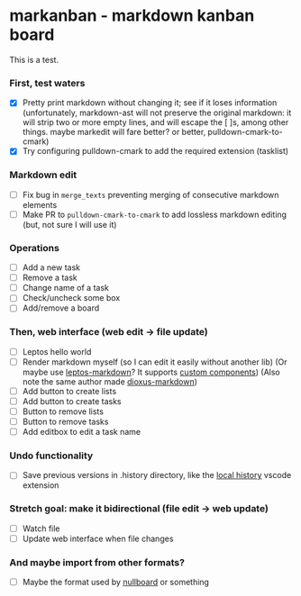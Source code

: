 # markanban - markdown kanban board



This is     a test.


### First, test waters
- [x] Pretty print markdown without changing it; see if it loses information
      (unfortunately, markdown-ast will not preserve the original markdown: it will strip two or more empty lines, and will escape the [ ]s,
      among other things. maybe markedit will fare better? or better, pulldown-cmark-to-cmark)
- [x] Try configuring pulldown-cmark to add the required extension (tasklist)

### Markdown edit
- [ ] Fix bug in `merge_texts` preventing merging of consecutive markdown elements
- [ ] Make PR to `pulldown-cmark-to-cmark` to add lossless markdown editing (but, not sure I will use it)

### Operations
- [ ] Add a new task
- [ ] Remove a task
- [ ] Change name of a task
- [ ] Check/uncheck some box
- [ ] Add/remove a board

### Then, web interface (web edit -> file update)
- [ ] Leptos hello world
- [ ] Render markdown myself (so I can edit it easily without another lib)
      (Or maybe use [leptos-markdown](https://github.com/rambip/leptos-markdown)? It supports [custom
      components](https://github.com/rambip/leptos-markdown/blob/main/examples/custom_component/src/main.rs))
      (Also note the same author made [dioxus-markdown](https://github.com/rambip/dioxus-markdown))
- [ ] Add button to create lists
- [ ] Add button to create tasks
- [ ] Button to remove lists
- [ ] Button to remove tasks
- [ ] Add editbox to edit a task name

### Undo functionality
- [ ] Save previous versions in .history directory, like the [local history](https://marketplace.visualstudio.com/items?itemName=xyz.local-history) vscode extension

### Stretch goal: make it bidirectional (file edit -> web update)
- [ ] Watch file
- [ ] Update web interface when file changes

### And maybe import from other formats?
- [ ] Maybe the format used by [nullboard](https://nullboard.io/preview) or something
